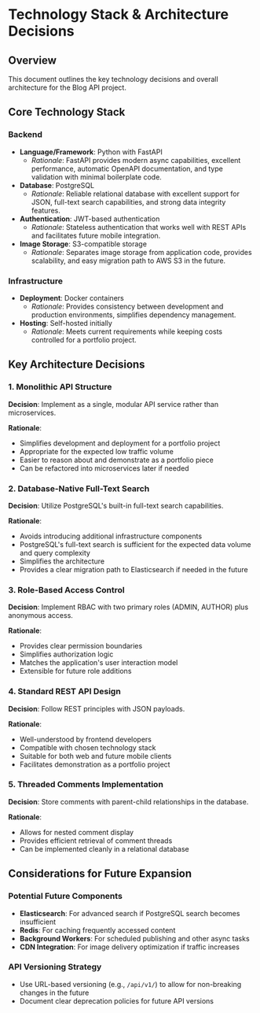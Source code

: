 # Technology Stack & Architecture Decisions

## Overview
This document outlines the key technology decisions and overall architecture for the Blog API project.

## Core Technology Stack

### Backend
- **Language/Framework**: Python with FastAPI
  - *Rationale*: FastAPI provides modern async capabilities, excellent performance, automatic OpenAPI documentation, and type validation with minimal boilerplate code.
- **Database**: PostgreSQL
  - *Rationale*: Reliable relational database with excellent support for JSON, full-text search capabilities, and strong data integrity features.
- **Authentication**: JWT-based authentication
  - *Rationale*: Stateless authentication that works well with REST APIs and facilitates future mobile integration.
- **Image Storage**: S3-compatible storage
  - *Rationale*: Separates image storage from application code, provides scalability, and easy migration path to AWS S3 in the future.

### Infrastructure
- **Deployment**: Docker containers
  - *Rationale*: Provides consistency between development and production environments, simplifies dependency management.
- **Hosting**: Self-hosted initially
  - *Rationale*: Meets current requirements while keeping costs controlled for a portfolio project.

## Key Architecture Decisions

### 1. Monolithic API Structure
**Decision**: Implement as a single, modular API service rather than microservices.

**Rationale**:
- Simplifies development and deployment for a portfolio project
- Appropriate for the expected low traffic volume
- Easier to reason about and demonstrate as a portfolio piece
- Can be refactored into microservices later if needed

### 2. Database-Native Full-Text Search
**Decision**: Utilize PostgreSQL's built-in full-text search capabilities.

**Rationale**:
- Avoids introducing additional infrastructure components
- PostgreSQL's full-text search is sufficient for the expected data volume and query complexity
- Simplifies the architecture
- Provides a clear migration path to Elasticsearch if needed in the future

### 3. Role-Based Access Control
**Decision**: Implement RBAC with two primary roles (ADMIN, AUTHOR) plus anonymous access.

**Rationale**:
- Provides clear permission boundaries
- Simplifies authorization logic
- Matches the application's user interaction model
- Extensible for future role additions

### 4. Standard REST API Design
**Decision**: Follow REST principles with JSON payloads.

**Rationale**:
- Well-understood by frontend developers
- Compatible with chosen technology stack
- Suitable for both web and future mobile clients
- Facilitates demonstration as a portfolio project

### 5. Threaded Comments Implementation
**Decision**: Store comments with parent-child relationships in the database.

**Rationale**:
- Allows for nested comment display
- Provides efficient retrieval of comment threads
- Can be implemented cleanly in a relational database

## Considerations for Future Expansion

### Potential Future Components
- **Elasticsearch**: For advanced search if PostgreSQL search becomes insufficient
- **Redis**: For caching frequently accessed content
- **Background Workers**: For scheduled publishing and other async tasks
- **CDN Integration**: For image delivery optimization if traffic increases

### API Versioning Strategy
- Use URL-based versioning (e.g., `/api/v1/`) to allow for non-breaking changes in the future
- Document clear deprecation policies for future API versions
